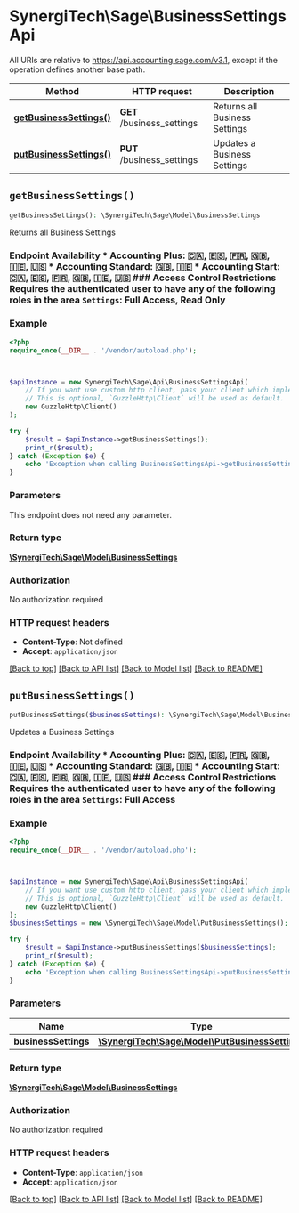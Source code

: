 # SynergiTech\Sage\BusinessSettingsApi

All URIs are relative to https://api.accounting.sage.com/v3.1, except if the operation defines another base path.

| Method | HTTP request | Description |
| ------------- | ------------- | ------------- |
| [**getBusinessSettings()**](BusinessSettingsApi.md#getBusinessSettings) | **GET** /business_settings | Returns all Business Settings |
| [**putBusinessSettings()**](BusinessSettingsApi.md#putBusinessSettings) | **PUT** /business_settings | Updates a Business Settings |


## `getBusinessSettings()`

```php
getBusinessSettings(): \SynergiTech\Sage\Model\BusinessSettings
```

Returns all Business Settings

### Endpoint Availability  * Accounting Plus: 🇨🇦, 🇪🇸, 🇫🇷, 🇬🇧, 🇮🇪, 🇺🇸 * Accounting Standard: 🇬🇧, 🇮🇪 * Accounting Start: 🇨🇦, 🇪🇸, 🇫🇷, 🇬🇧, 🇮🇪, 🇺🇸  ### Access Control Restrictions  Requires the authenticated user to have any of the following roles in the area `Settings`: Full Access, Read Only

### Example

```php
<?php
require_once(__DIR__ . '/vendor/autoload.php');



$apiInstance = new SynergiTech\Sage\Api\BusinessSettingsApi(
    // If you want use custom http client, pass your client which implements `GuzzleHttp\ClientInterface`.
    // This is optional, `GuzzleHttp\Client` will be used as default.
    new GuzzleHttp\Client()
);

try {
    $result = $apiInstance->getBusinessSettings();
    print_r($result);
} catch (Exception $e) {
    echo 'Exception when calling BusinessSettingsApi->getBusinessSettings: ', $e->getMessage(), PHP_EOL;
}
```

### Parameters

This endpoint does not need any parameter.

### Return type

[**\SynergiTech\Sage\Model\BusinessSettings**](../Model/BusinessSettings.md)

### Authorization

No authorization required

### HTTP request headers

- **Content-Type**: Not defined
- **Accept**: `application/json`

[[Back to top]](#) [[Back to API list]](../../README.md#endpoints)
[[Back to Model list]](../../README.md#models)
[[Back to README]](../../README.md)

## `putBusinessSettings()`

```php
putBusinessSettings($businessSettings): \SynergiTech\Sage\Model\BusinessSettings
```

Updates a Business Settings

### Endpoint Availability  * Accounting Plus: 🇨🇦, 🇪🇸, 🇫🇷, 🇬🇧, 🇮🇪, 🇺🇸 * Accounting Standard: 🇬🇧, 🇮🇪 * Accounting Start: 🇨🇦, 🇪🇸, 🇫🇷, 🇬🇧, 🇮🇪, 🇺🇸  ### Access Control Restrictions  Requires the authenticated user to have any of the following roles in the area `Settings`: Full Access

### Example

```php
<?php
require_once(__DIR__ . '/vendor/autoload.php');



$apiInstance = new SynergiTech\Sage\Api\BusinessSettingsApi(
    // If you want use custom http client, pass your client which implements `GuzzleHttp\ClientInterface`.
    // This is optional, `GuzzleHttp\Client` will be used as default.
    new GuzzleHttp\Client()
);
$businessSettings = new \SynergiTech\Sage\Model\PutBusinessSettings(); // \SynergiTech\Sage\Model\PutBusinessSettings

try {
    $result = $apiInstance->putBusinessSettings($businessSettings);
    print_r($result);
} catch (Exception $e) {
    echo 'Exception when calling BusinessSettingsApi->putBusinessSettings: ', $e->getMessage(), PHP_EOL;
}
```

### Parameters

| Name | Type | Description  | Notes |
| ------------- | ------------- | ------------- | ------------- |
| **businessSettings** | [**\SynergiTech\Sage\Model\PutBusinessSettings**](../Model/PutBusinessSettings.md)|  | |

### Return type

[**\SynergiTech\Sage\Model\BusinessSettings**](../Model/BusinessSettings.md)

### Authorization

No authorization required

### HTTP request headers

- **Content-Type**: `application/json`
- **Accept**: `application/json`

[[Back to top]](#) [[Back to API list]](../../README.md#endpoints)
[[Back to Model list]](../../README.md#models)
[[Back to README]](../../README.md)
